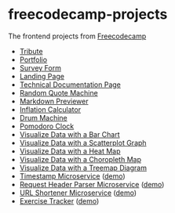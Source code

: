 # freecodecamp-projects

The frontend projects from [Freecodecamp](https://www.freecodecamp.org)

- [Tribute](https://raw.githack.com/paulcarroty/freecodecamp-projects/master/tribute/index.html)
- [Portfolio](https://raw.githack.com/paulcarroty/freecodecamp-projects/master/portfolio/index.html)
- [Survey Form](https://raw.githack.com/paulcarroty/freecodecamp-projects/master/survey-form/index.html)
- [Landing Page](https://raw.githack.com/paulcarroty/freecodecamp-projects/master/landing-page/index.html)
- [Technical Documentation Page](https://raw.githack.com/paulcarroty/freecodecamp-projects/master/technical-documentation-page/index.html)
- [Random Quote Machine](https://rawcdn.githack.com/paulcarroty/freecodecamp-projects/46d42001d12ccba336e3df094778d6f74da249ad/random-quote-machine/index.html)
- [Markdown Previewer](https://raw.githack.com/paulcarroty/freecodecamp-projects/master/markdown-previewer/index.html)
- [Inflation Calculator](https://raw.githack.com/paulcarroty/freecodecamp-projects/master/calculator/index.html)
- [Drum Machine](https://raw.githack.com/paulcarroty/freecodecamp-projects/master/drum-machine/index.html)
- [Pomodoro Clock](https://raw.githack.com/paulcarroty/freecodecamp-projects/master/pomodoro/index.html)
- [Visualize Data with a Bar Chart](https://raw.githack.com/paulcarroty/freecodecamp-projects/master/visualize-data-with-a-bar-chart/index.html)
- [Visualize Data with a Scatterplot Graph](https://raw.githack.com/paulcarroty/freecodecamp-projects/master/visualize-data-with-a-scatterplot-graph/index.html)
- [Visualize Data with a Heat Map](https://raw.githack.com/paulcarroty/freecodecamp-projects/master/visualize-data-with-a-heat-map/index.html)
- [Visualize Data with a Choropleth Map](https://raw.githack.com/paulcarroty/freecodecamp-projects/master/visualize-data-with-a-choropleth-map/index.html)
- [Visualize Data with a Treemap Diagram](https://raw.githack.com/paulcarroty/freecodecamp-projects/master/visualize-data-with-a-treemap-diagram/index.html)
- [Timestamp Microservice](https://github.com/paulcarroty/freecodecamp-projects/blob/master/timestamp-microservice/) ([demo](https://timestamp-microserv1ce.glitch.me/))
- [Request Header Parser Microservice](https://github.com/paulcarroty/freecodecamp-projects/blob/master/request-header-parser-microservice/) ([demo](https://request-header-parser-microserv1ce.glitch.me/))
- [URL Shortener Microservice](https://github.com/paulcarroty/freecodecamp-projects/blob/master/URL-shortener-microservice/) ([demo](https://url-shortener-microserv1ce.glitch.me/))
- [Exercise Tracker](https://github.com/paulcarroty/freecodecamp-projects/blob/master/exercise-tracker/) ([demo](https://exerc1se-tracker.glitch.me/))
